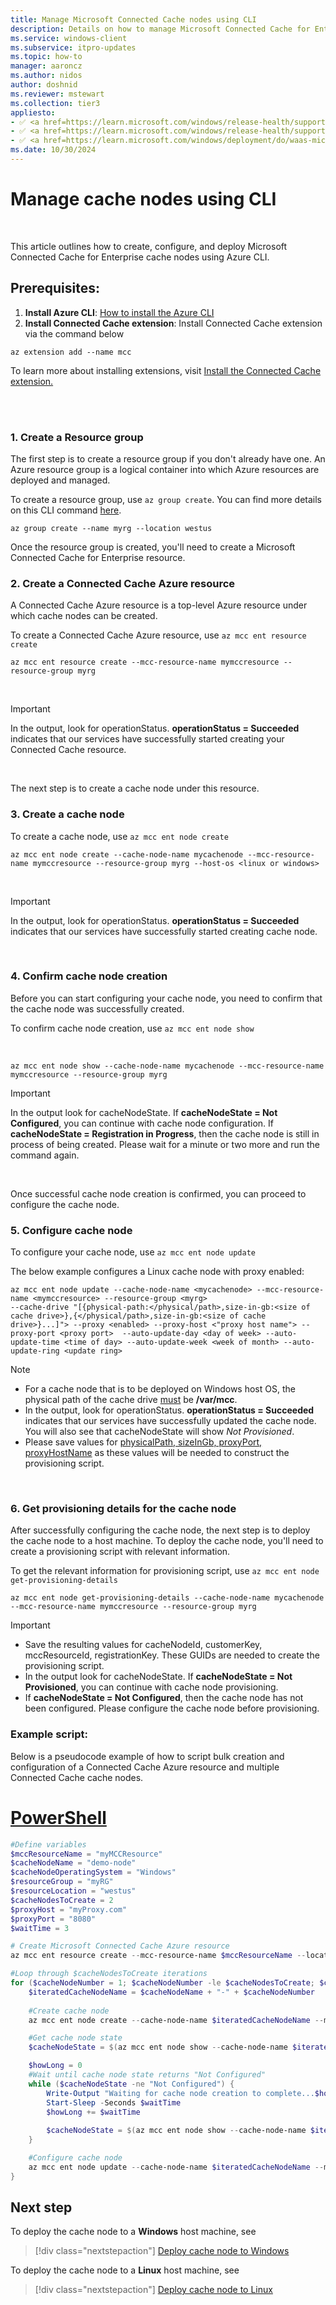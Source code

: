 ```yaml
---
title: Manage Microsoft Connected Cache nodes using CLI
description: Details on how to manage Microsoft Connected Cache for Enterprise cache nodes via Azure CLI commands.
ms.service: windows-client
ms.subservice: itpro-updates
ms.topic: how-to
manager: aaroncz
ms.author: nidos
author: doshnid
ms.reviewer: mstewart
ms.collection: tier3
appliesto: 
- ✅ <a href=https://learn.microsoft.com/windows/release-health/supported-versions-windows-client target=_blank>Windows 11</a>
- ✅ <a href=https://learn.microsoft.com/windows/release-health/supported-versions-windows-client target=_blank>Windows 10</a>
- ✅ <a href=https://learn.microsoft.com/windows/deployment/do/waas-microsoft-connected-cache target=_blank>Microsoft Connected Cache for Enterprise</a>	
ms.date: 10/30/2024
---
```


# Manage cache nodes using CLI

<br>

This article outlines how to create, configure, and deploy Microsoft Connected Cache for Enterprise cache nodes using Azure CLI.

 
## Prerequisites:
1. **Install Azure CLI**: [How to install the Azure CLI](/cli/azure/install-azure-cli)
1. **Install Connected Cache extension**: Install Connected Cache extension via the command below

```azurecli-interactive
az extension add --name mcc
```

To learn more about installing extensions, visit [Install the Connected Cache extension.](/cli/azure/azure-cli-extensions-overview#how-to-install-extensions)

<br>
<br>

### 1. Create a Resource group

The first step is to create a resource group if you don't already have one.
An Azure resource group is a logical container into which Azure resources are deployed and managed.

To create a resource group, use `az group create`. You can find more details on this CLI command [here](/cli/azure/group#az-group-create).
<br>

```azurecli-interactive
az group create --name myrg --location westus
```

Once the resource group is created, you'll need to create a Microsoft Connected Cache for Enterprise resource.

### 2. Create a Connected Cache Azure resource

A Connected Cache Azure resource is a top-level Azure resource under which cache nodes can be created.

To create a Connected Cache Azure resource, use `az mcc ent resource create`

```azurecli-interactive
az mcc ent resource create --mcc-resource-name mymccresource --resource-group myrg
```

<br>

>[!IMPORTANT]
>In the output, look for operationStatus. **operationStatus = Succeeded** indicates that our services have successfully started creating your Connected Cache resource.

<br>

The next step is to create a cache node under this resource.


### 3. Create a cache node

To create a cache node, use `az mcc ent node create`

```azurecli-interactive
az mcc ent node create --cache-node-name mycachenode --mcc-resource-name mymccresource --resource-group myrg --host-os <linux or windows>
```

<br>

>[!IMPORTANT]
>In the output, look for operationStatus. **operationStatus = Succeeded** indicates that our services have successfully started creating cache node.

<br>

### 4. Confirm cache node creation

Before you can start configuring your cache node, you need to confirm that the cache node was successfully created.

To confirm cache node creation, use `az mcc ent node show`

<br>

```azurecli-interactive
az mcc ent node show --cache-node-name mycachenode --mcc-resource-name mymccresource --resource-group myrg  
```

>[!IMPORTANT]
>In the output look for cacheNodeState. If **cacheNodeState = Not Configured**, you can continue with cache node configuration.
>If **cacheNodeState = Registration in Progress**, then the cache node is still in process of being created. Please wait for a minute or two more and run the command again.

<br>

Once successful cache node creation is confirmed, you can proceed to configure the cache node.


### 5. Configure cache node

To configure your cache node, use `az mcc ent node update`

The below example configures a Linux cache node with proxy enabled:

```azurecli-interactive
az mcc ent node update --cache-node-name <mycachenode> --mcc-resource-name <mymccresource> --resource-group <myrg>
--cache-drive "[{physical-path:</physical/path>,size-in-gb:<size of cache drive>},{</physical/path>,size-in-gb:<size of cache drive>}...]"> --proxy <enabled> --proxy-host <"proxy host name"> --proxy-port <proxy port>  --auto-update-day <day of week> --auto-update-time <time of day> --auto-update-week <week of month> --auto-update-ring <update ring>
```

>[!Note]
>* For a cache node that is to be deployed on Windows host OS, the physical path of the cache drive <u>must</u> be **/var/mcc**.<br>
>* In the output, look for operationStatus. **operationStatus = Succeeded** indicates that our services have successfully updated the cache node. You will also see that cacheNodeState will show *Not Provisioned*. <br>
>* Please save values for <u>physicalPath, sizeInGb, proxyPort, proxyHostName</u> as these values will be needed to construct the provisioning script.


<br>

### 6. Get provisioning details for the cache node

After successfully configuring the cache node, the next step is to deploy the cache node to a host machine. To deploy the cache node, you'll need to create a provisioning script with relevant information.

To get the relevant information for provisioning script, use `az mcc ent node get-provisioning-details`

```azurecli-interactive
az mcc ent node get-provisioning-details --cache-node-name mycachenode --mcc-resource-name mymccresource --resource-group myrg
```

>[!IMPORTANT]
>* Save the resulting values for cacheNodeId, customerKey, mccResourceId, registrationKey. These GUIDs are needed to create the provisioning script.
>* In the output look for cacheNodeState. If **cacheNodeState = Not Provisioned**, you can continue with cache node provisioning.
>* If **cacheNodeState = Not Configured**, then the cache node has not been configured. Please configure the cache node before provisioning.

### Example script:

Below is a pseudocode example of how to script bulk creation and configuration of a Connected Cache Azure resource and multiple Connected Cache cache nodes.

<!--# [Bash](#tab/bash)

:::code language="azurecli" source="~/azure_cli_scripts/azure-cli/create-azure-resources-at-scale/bash/create-azure-resources-at-scale.sh" id="step4":::

In your console output, are you missing the last row in your CSV file?  This can be caused by a missing line continuation character after the last line. Add a blank line at the end of your CSV file to fix the issue.

# [PowerShell](#tab/powershell)

:::code language="azurecli" source="~/azure_cli_scripts/azure-cli/create-azure-resources-at-scale/powershell/create-azure-resources-at-scale.ps1" id="step4":::

-->

# [PowerShell](#tab/powershell)

```powershell
#Define variables
$mccResourceName = "myMCCResource"
$cacheNodeName = "demo-node"
$cacheNodeOperatingSystem = "Windows"
$resourceGroup = "myRG"
$resourceLocation = "westus"
$cacheNodesToCreate = 2
$proxyHost = "myProxy.com"
$proxyPort = "8080"
$waitTime = 3

# Create Microsoft Connected Cache Azure resource
az mcc ent resource create --mcc-resource-name $mccResourceName --location $resourceLocation --resource-group $resourceGroup

#Loop through $cacheNodesToCreate iterations
for ($cacheNodeNumber = 1; $cacheNodeNumber -le $cacheNodesToCreate; $cacheNodeNumber++) {
    $iteratedCacheNodeName = $cacheNodeName + "-" + $cacheNodeNumber
    
    #Create cache node
    az mcc ent node create --cache-node-name $iteratedCacheNodeName --mcc-resource-name $mccResourceName --host-os $cacheNodeOperatingSystem --resource-group $resourceGroup

    #Get cache node state
    $cacheNodeState = $(az mcc ent node show --cache-node-name $iteratedCacheNodeName --mcc-resource-name $mccResourceName --resource-group $resourceGroup --query "cacheNodeState") | ConvertFrom-Json

    $howLong = 0
    #Wait until cache node state returns "Not Configured"
    while ($cacheNodeState -ne "Not Configured") {
        Write-Output "Waiting for cache node creation to complete...$howLong seconds"
        Start-Sleep -Seconds $waitTime
        $howLong += $waitTime
    
        $cacheNodeState = $(az mcc ent node show --cache-node-name $iteratedCacheNodeName --mcc-resource-name $mccResourceName --resource-group $resourceGroup --query "cacheNodeState") | ConvertFrom-Json
    }

    #Configure cache node
    az mcc ent node update --cache-node-name $iteratedCacheNodeName --mcc-resource-name $mccResourceName --resource-group $resourceGroup --cache-drive  "[{physical-path:/var/mcc,size-in-gb:50}]" --proxy enabled --proxy-host $proxyHost --proxy-port $proxyPort
}
```

## Next step

To deploy the cache node to a **Windows** host machine, see 
>[!div class="nextstepaction"]
>[Deploy cache node to Windows](mcc-ent-deploy-to-windows.md)

To deploy the cache node to a **Linux** host machine, see 
>[!div class="nextstepaction"]
>[Deploy cache node to Linux](mcc-ent-deploy-to-linux.md)
